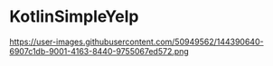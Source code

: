 # KotlinSimpleYelp

https://user-images.githubusercontent.com/50949562/144390640-6907c1db-9001-4163-8440-9755067ed572.png
